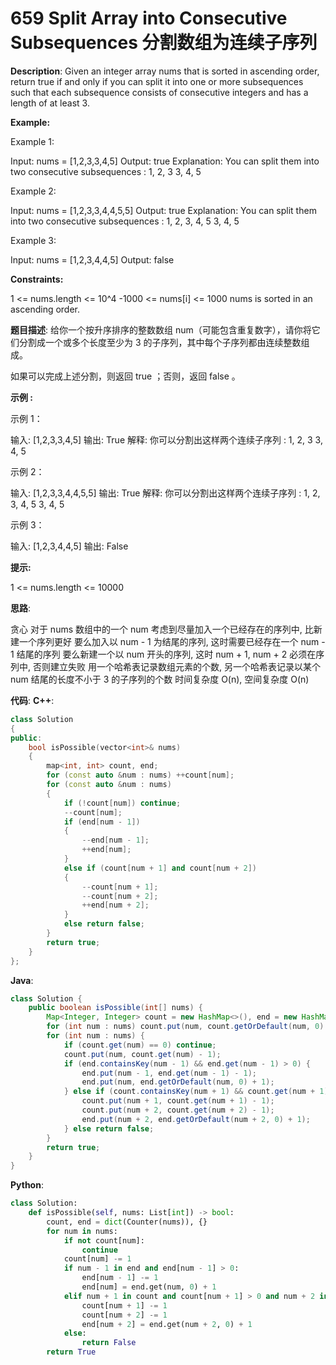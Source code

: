 # 659 Split Array into Consecutive Subsequences 分割数组为连续子序列

__Description__:
Given an integer array nums that is sorted in ascending order, return true if and only if you can split it into one or more subsequences such that each subsequence consists of consecutive integers and has a length of at least 3.

__Example:__

Example 1:

Input: nums = [1,2,3,3,4,5]
Output: true
Explanation:
You can split them into two consecutive subsequences :
1, 2, 3
3, 4, 5

Example 2:

Input: nums = [1,2,3,3,4,4,5,5]
Output: true
Explanation:
You can split them into two consecutive subsequences :
1, 2, 3, 4, 5
3, 4, 5

Example 3:

Input: nums = [1,2,3,4,4,5]
Output: false

__Constraints:__

1 <= nums.length <= 10^4
-1000 <= nums[i] <= 1000
nums is sorted in an ascending order.

__题目描述__:
给你一个按升序排序的整数数组 num（可能包含重复数字），请你将它们分割成一个或多个长度至少为 3 的子序列，其中每个子序列都由连续整数组成。

如果可以完成上述分割，则返回 true ；否则，返回 false 。

__示例 :__

示例 1：

输入: [1,2,3,3,4,5]
输出: True
解释:
你可以分割出这样两个连续子序列 :
1, 2, 3
3, 4, 5

示例 2：

输入: [1,2,3,3,4,4,5,5]
输出: True
解释:
你可以分割出这样两个连续子序列 :
1, 2, 3, 4, 5
3, 4, 5

示例 3：

输入: [1,2,3,4,4,5]
输出: False

__提示:__

1 <= nums.length <= 10000

__思路__:

贪心
对于 nums 数组中的一个 num
考虑到尽量加入一个已经存在的序列中, 比新建一个序列更好
要么加入以 num - 1 为结尾的序列, 这时需要已经存在一个 num - 1 结尾的序列
要么新建一个以 num 开头的序列, 这时 num + 1, num + 2 必须在序列中, 否则建立失败
用一个哈希表记录数组元素的个数, 另一个哈希表记录以某个 num 结尾的长度不小于 3 的子序列的个数
时间复杂度 O(n), 空间复杂度 O(n)

__代码__:
__C++__:

```C++
class Solution 
{
public:
    bool isPossible(vector<int>& nums) 
    {
        map<int, int> count, end;
        for (const auto &num : nums) ++count[num];
        for (const auto &num : nums) 
        {
            if (!count[num]) continue;
            --count[num];
            if (end[num - 1]) 
            {
                --end[num - 1];
                ++end[num];
            } 
            else if (count[num + 1] and count[num + 2]) 
            {
                --count[num + 1];
                --count[num + 2];
                ++end[num + 2];
            } 
            else return false;
        }
        return true;
    }
};
```

__Java__:

```Java
class Solution {
    public boolean isPossible(int[] nums) {
        Map<Integer, Integer> count = new HashMap<>(), end = new HashMap<>();
        for (int num : nums) count.put(num, count.getOrDefault(num, 0) + 1);
        for (int num : nums) {
            if (count.get(num) == 0) continue;
            count.put(num, count.get(num) - 1);
            if (end.containsKey(num - 1) && end.get(num - 1) > 0) {
                end.put(num - 1, end.get(num - 1) - 1);
                end.put(num, end.getOrDefault(num, 0) + 1);
            } else if (count.containsKey(num + 1) && count.get(num + 1) > 0 && count.containsKey(num + 2) && count.get(num + 2) > 0) {
                count.put(num + 1, count.get(num + 1) - 1);
                count.put(num + 2, count.get(num + 2) - 1);
                end.put(num + 2, end.getOrDefault(num + 2, 0) + 1);
            } else return false;
        }
        return true;
    }
}
```

__Python__:

```Python
class Solution:
    def isPossible(self, nums: List[int]) -> bool:
        count, end = dict(Counter(nums)), {}
        for num in nums:
            if not count[num]:
                continue
            count[num] -= 1
            if num - 1 in end and end[num - 1] > 0:
                end[num - 1] -= 1
                end[num] = end.get(num, 0) + 1
            elif num + 1 in count and count[num + 1] > 0 and num + 2 in count and count[num + 2] > 0:
                count[num + 1] -= 1
                count[num + 2] -= 1
                end[num + 2] = end.get(num + 2, 0) + 1
            else:
                return False
        return True
```
